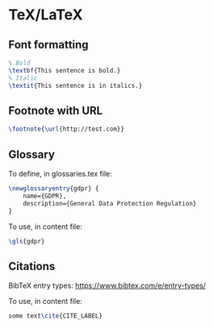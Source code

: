# TeX/LaTeX

## Font formatting
```tex
% Bold
\textbf{This sentence is bold.}
% Italic
\textit{This sentence is in italics.}
```

## Footnote with URL
```tex
\footnote{\url{http://test.com}}
```

## Glossary
To define, in glossaries.tex file:
```tex
\newglossaryentry{gdpr} {
    name={GDPR},
    description={General Data Protection Regulation}
}
```
To use, in content file:
```tex
\gls{gdpr}
```

## Citations
BibTeX entry types: <https://www.bibtex.com/e/entry-types/>

To use, in content file:
```tex
some text\cite{CITE_LABEL}
```
